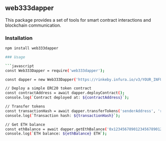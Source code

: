 ## web333dapper

This package provides a set of tools for smart contract interactions and blockchain communication.

### Installation

```bash
npm install web333dapper

### Usage

```javascript
const Web333Dapper = require('web333dapper');

const dapper = new Web333Dapper('https://rinkeby.infura.io/v3/YOUR_INFURA_API_KEY', 'YOUR_PRIVATE_KEY');

// Deploy a simple ERC20 token contract
const contractAddress = await dapper.deployContract();
console.log(`Contract deployed at: ${contractAddress}`);

// Transfer tokens
const transactionHash = await dapper.transferTokens('senderAddress', 'recipientAddress', 100);
console.log(`Transaction hash: ${transactionHash}`);

// Get ETH balance
const ethBalance = await dapper.getEthBalance('0x1234567890123456789012345678901234567890');
console.log(`ETH balance: ${ethBalance} ETH`);
